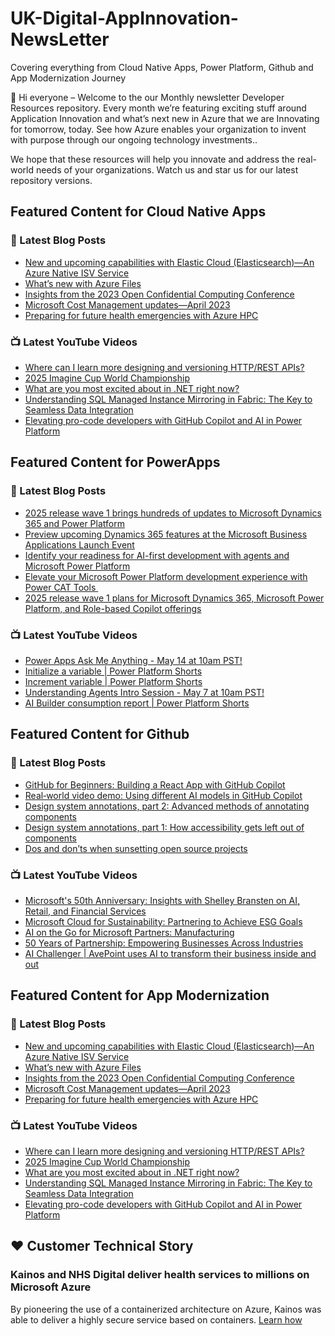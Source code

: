# UK-Digital-AppInnovation-NewsLetter

Covering everything from Cloud Native Apps, Power Platform, Github and App Modernization Journey

👋 Hi everyone – Welcome to the our Monthly newsletter Developer Resources repository. Every month we’re featuring exciting stuff around Application Innovation and what’s next new in Azure that we are Innovating for tomorrow, today. See how Azure enables your organization to invent with purpose through our ongoing technology investments..


We hope that these resources will help you innovate and address the real-world needs of your organizations. Watch us and star us for our latest repository versions.

## Featured Content for Cloud Native Apps


### 📝 Latest Blog Posts

    
<!-- BLOGCNA:START -->
- [New and upcoming capabilities with Elastic Cloud (Elasticsearch)—An Azure Native ISV Service](https://azure.microsoft.com/blog/new-and-upcoming-capabilities-with-elastic-cloud-elasticsearch-an-azure-native-isv-service/)
- [What’s new with Azure Files](https://azure.microsoft.com/blog/what-s-new-with-azure-files/)
- [Insights from the 2023 Open Confidential Computing Conference](https://azure.microsoft.com/blog/insights-from-the-2023-open-confidential-computing-conference/)
- [Microsoft Cost Management updates—April 2023](https://azure.microsoft.com/blog/microsoft-cost-management-updates-april-2023/)
- [Preparing for future health emergencies with Azure HPC ](https://azure.microsoft.com/blog/preparing-for-future-health-emergencies-with-azure-hpc/)
<!-- BLOGCNA:END -->

### 📺 Latest YouTube Videos

 
<!-- YOUTUBECNA:START -->
- [Where can I learn more designing and versioning HTTP/REST APIs?](https://www.youtube.com/watch?v=CVt9YuSaSkY)
- [2025 Imagine Cup World Championship](https://www.youtube.com/watch?v=bLe4EcqA7D0)
- [What are you most excited about in .NET right now?](https://www.youtube.com/watch?v=bNJuA5EwAjA)
- [Understanding SQL Managed Instance Mirroring in Fabric: The Key to Seamless Data Integration](https://www.youtube.com/watch?v=qYhCq6dUbAU)
- [Elevating pro-code developers with GitHub Copilot and AI in Power Platform](https://www.youtube.com/watch?v=PMcXcMPXMlI)
<!-- YOUTUBECNA:END -->

##  Featured Content for PowerApps
### 📝 Latest Blog Posts
<!-- BLOGPOWER:START -->
- [2025 release wave 1 brings hundreds of updates to Microsoft Dynamics 365 and Power Platform](https://www.microsoft.com/en-us/dynamics-365/blog/business-leader/2025/04/30/2025-release-wave-1-brings-hundreds-of-updates-to-microsoft-dynamics-365-and-power-platform/)
- [Preview upcoming Dynamics 365 features at the Microsoft Business Applications Launch Event](https://www.microsoft.com/en-us/dynamics-365/blog/business-leader/2025/04/16/preview-upcoming-dynamics-365-features-at-the-microsoft-business-applications-launch-event/)
- [Identify your readiness for AI-first development with agents and Microsoft Power Platform](https://www.microsoft.com/en-us/power-platform/blog/2025/04/14/identify-your-readiness-for-ai-first-development-with-agents-and-microsoft-power-platform/)
- [Elevate your Microsoft Power Platform development experience with Power CAT Tools ](https://www.microsoft.com/en-us/power-platform/blog/2025/03/04/elevate-your-microsoft-power-platform-development-experience-with-power-cat-tools/)
- [2025 release wave 1 plans for Microsoft Dynamics 365, Microsoft Power Platform, and Role-based Copilot offerings](https://www.microsoft.com/en-us/dynamics-365/blog/business-leader/2025/01/23/2025-release-wave-1-plans-for-microsoft-dynamics-365-microsoft-power-platform-and-role-based-copilot-offerings/)
<!-- BLOGPOWER:END -->
 ### 📺 Latest YouTube Videos
    
<!-- YOUTUBEPOWER:START -->
- [Power Apps Ask Me Anything - May 14 at 10am PST!](https://www.youtube.com/watch?v=dtD6tD_TVRg)
- [Initialize a variable | Power Platform Shorts](https://www.youtube.com/watch?v=WDjZkXbb-Ac)
- [Increment variable | Power Platform Shorts](https://www.youtube.com/watch?v=vAfjz3zD9c4)
- [Understanding Agents Intro Session - May 7 at 10am PST!](https://www.youtube.com/watch?v=-_JzY4xoCJE)
- [AI Builder consumption report | Power Platform Shorts](https://www.youtube.com/watch?v=Amp95Alv23Q)
<!-- YOUTUBEPOWER:END -->

##  Featured Content for Github
### 📝 Latest Blog Posts
<!-- BLOGGITHUB:START -->
- [GitHub for Beginners: Building a React App with GitHub Copilot](https://github.blog/ai-and-ml/github-copilot/github-for-beginners-building-a-react-app-with-github-copilot/)
- [Real‑world video demo: Using different AI models in GitHub Copilot](https://github.blog/ai-and-ml/real%e2%80%91world-video-demo-using-different-ai-models-in-github-copilot/)
- [Design system annotations, part 2: Advanced methods of annotating components](https://github.blog/engineering/user-experience/design-system-annotations-part-2-advanced-methods-of-annotating-components/)
- [Design system annotations, part 1: How accessibility gets left out of components](https://github.blog/engineering/user-experience/design-system-annotations-part-1-how-accessibility-gets-left-out-of-components/)
- [Dos and don’ts when sunsetting open source projects](https://github.blog/open-source/maintainers/dos-and-donts-when-sunsetting-open-source-projects/)
<!-- BLOGGITHUB:END -->
### 📺 Latest YouTube Videos
<!-- YOUTUBEGITHUB:START -->
- [Microsoft&#39;s 50th Anniversary: Insights with Shelley Bransten on AI, Retail, and Financial Services](https://www.youtube.com/watch?v=aeUuSw2Rgyk)
- [Microsoft Cloud for Sustainability: Partnering to Achieve ESG Goals](https://www.youtube.com/watch?v=RtsyDzzxQ-0)
- [AI on the Go for Microsoft Partners: Manufacturing](https://www.youtube.com/watch?v=aYsx-VibHW4)
- [50 Years of Partnership: Empowering Businesses Across Industries](https://www.youtube.com/watch?v=B0UG4WkTZ0s)
- [AI Challenger | AvePoint uses AI to transform their business inside and out](https://www.youtube.com/watch?v=ioXJEEZgLfc)
<!-- YOUTUBEGITHUB:END -->
##  Featured Content for App Modernization
### 📝 Latest Blog Posts
<!-- BLOGAPPMOD:START -->
- [New and upcoming capabilities with Elastic Cloud (Elasticsearch)—An Azure Native ISV Service](https://azure.microsoft.com/blog/new-and-upcoming-capabilities-with-elastic-cloud-elasticsearch-an-azure-native-isv-service/)
- [What’s new with Azure Files](https://azure.microsoft.com/blog/what-s-new-with-azure-files/)
- [Insights from the 2023 Open Confidential Computing Conference](https://azure.microsoft.com/blog/insights-from-the-2023-open-confidential-computing-conference/)
- [Microsoft Cost Management updates—April 2023](https://azure.microsoft.com/blog/microsoft-cost-management-updates-april-2023/)
- [Preparing for future health emergencies with Azure HPC ](https://azure.microsoft.com/blog/preparing-for-future-health-emergencies-with-azure-hpc/)
<!-- BLOGAPPMOD:END -->
### 📺 Latest YouTube Videos
<!-- YOUTUBEAPPMOD:START -->
- [Where can I learn more designing and versioning HTTP/REST APIs?](https://www.youtube.com/watch?v=CVt9YuSaSkY)
- [2025 Imagine Cup World Championship](https://www.youtube.com/watch?v=bLe4EcqA7D0)
- [What are you most excited about in .NET right now?](https://www.youtube.com/watch?v=bNJuA5EwAjA)
- [Understanding SQL Managed Instance Mirroring in Fabric: The Key to Seamless Data Integration](https://www.youtube.com/watch?v=qYhCq6dUbAU)
- [Elevating pro-code developers with GitHub Copilot and AI in Power Platform](https://www.youtube.com/watch?v=PMcXcMPXMlI)
<!-- YOUTUBEAPPMOD:END -->


## ♥️ Customer Technical Story 

### Kainos and NHS Digital deliver health services to millions on Microsoft Azure

By pioneering the use of a containerized architecture on Azure, Kainos was able to deliver a highly secure service based on containers. [Learn how](https://customers.microsoft.com/en-us/story/1368348549535774520-kainos-and-nhs-digital-deliver-health-services-to-millions-on-microsoft-azure)

